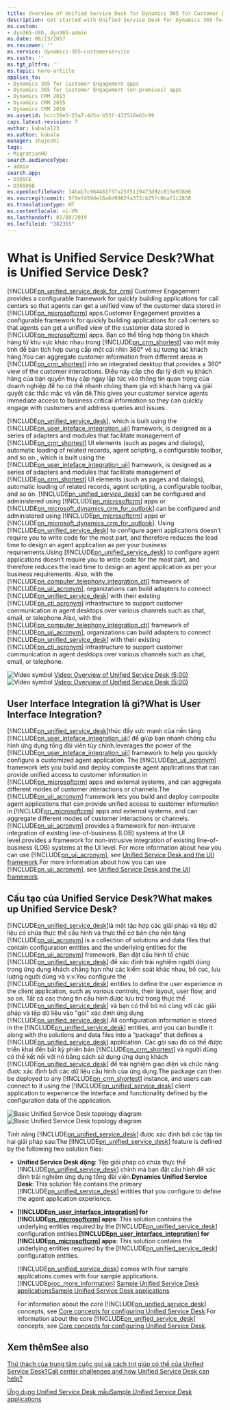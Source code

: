 ```yaml
---
title: Overview of Unified Service Desk for Dynamics 365 for Customer Engagement apps | MicrosoftDocs
description: Get started with Unified Service Desk for Dynamics 365 for Customer Engagement apps
ms.custom:
- dyn365-USD, dyn365-admin
ms.date: 08/23/2017
ms.reviewer: ''
ms.service: dynamics-365-customerservice
ms.suite: ''
ms.tgt_pltfrm: ''
ms.topic: hero-article
applies_to:
- Dynamics 365 for Customer Engagement apps
- Dynamics 365 for Customer Engagement (on-premises) apps
- Dynamics CRM 2013
- Dynamics CRM 2015
- Dynamics CRM 2016
ms.assetid: bccc29e3-23a7-4d5a-b53f-432510e63c99
caps.latest.revision: 7
author: kabala123
ms.author: kabala
manager: shujoshi
tags:
- MigrationHO
search.audienceType:
- admin
search.app:
- D365CE
- D365USD
ms.openlocfilehash: 34bab7c964461f57a25f5119473d92c815e97886
ms.sourcegitcommit: 9f0efd59de16a6d9902fa372cb25fc0baf1c2838
ms.translationtype: HT
ms.contentlocale: vi-VN
ms.lasthandoff: 01/08/2019
ms.locfileid: "382355"
---
```

# <a name="what-is-unified-service-desk"></a><span data-ttu-id="87a3e-103">What is Unified Service Desk?</span><span class="sxs-lookup"><span data-stu-id="87a3e-103">What is Unified Service Desk?</span></span>
[!INCLUDE[pn_unified_service_desk_for_crm](../../includes/pn-unified-service-desk-for-crm.md)] <span data-ttu-id="87a3e-104">Customer Engagement provides a configurable framework for quickly building applications for call centers so that agents can get a unified view of the customer data stored in [!INCLUDE[pn_microsoftcrm](../../includes/pn-microsoftcrm.md)] apps.</span><span class="sxs-lookup"><span data-stu-id="87a3e-104">Customer Engagement provides a configurable framework for quickly building applications for call centers so that agents can get a unified view of the customer data stored in [!INCLUDE[pn_microsoftcrm](../../includes/pn-microsoftcrm.md)] apps.</span></span> <span data-ttu-id="87a3e-105">Bạn có thể tổng hợp thông tin khách hàng từ khu vực khác nhau trong [!INCLUDE[pn_crm_shortest](../../includes/pn-crm-shortest.md)] vào một máy tính để bàn tích hợp cung cấp một cái nhìn 360° về sự tương tác khách hàng.</span><span class="sxs-lookup"><span data-stu-id="87a3e-105">You can aggregate customer information from different areas in [!INCLUDE[pn_crm_shortest](../../includes/pn-crm-shortest.md)] into an integrated desktop that provides a 360° view of the customer interactions.</span></span> <span data-ttu-id="87a3e-106">Điều này cấp cho đại lý dịch vụ khách hàng của bạn quyền truy cập ngay lập tức vào thông tin quan trọng của doanh nghiệp để họ có thể nhanh chóng tham gia với khách hàng và giải quyết các thắc mắc và vấn đề.</span><span class="sxs-lookup"><span data-stu-id="87a3e-106">This gives your customer service agents immediate access to business critical information so they can quickly engage with customers and address queries and issues.</span></span>  
  
 [!INCLUDE[pn_unified_service_desk](../../includes/pn-unified-service-desk.md)]<span data-ttu-id="87a3e-107">, which is built using the [!INCLUDE[pn_user_inteface_integration_uii](../../includes/pn-user-interface-integration-uii.md)] framework, is designed as a series of adapters and modules that facilitate management of [!INCLUDE[pn_crm_shortest](../../includes/pn-crm-shortest.md)] UI elements (such as pages and dialogs), automatic loading of related records, agent scripting, a configurable toolbar, and so on.</span><span class="sxs-lookup"><span data-stu-id="87a3e-107">, which is built using the [!INCLUDE[pn_user_inteface_integration_uii](../../includes/pn-user-interface-integration-uii.md)] framework, is designed as a series of adapters and modules that facilitate management of [!INCLUDE[pn_crm_shortest](../../includes/pn-crm-shortest.md)] UI elements (such as pages and dialogs), automatic loading of related records, agent scripting, a configurable toolbar, and so on.</span></span> [!INCLUDE[pn_unified_service_desk](../../includes/pn-unified-service-desk.md)] <span data-ttu-id="87a3e-108">can be configured and administered using [!INCLUDE[pn_microsoftcrm](../../includes/pn-microsoftcrm.md)] apps or [!INCLUDE[pn_microsoft_dynamics_crm_for_outlook](../../includes/pn-microsoft-dynamics-crm-for-outlook.md)].</span><span class="sxs-lookup"><span data-stu-id="87a3e-108">can be configured and administered using [!INCLUDE[pn_microsoftcrm](../../includes/pn-microsoftcrm.md)] apps or [!INCLUDE[pn_microsoft_dynamics_crm_for_outlook](../../includes/pn-microsoft-dynamics-crm-for-outlook.md)].</span></span> <span data-ttu-id="87a3e-109">Using [!INCLUDE[pn_unified_service_desk](../../includes/pn-unified-service-desk.md)] to configure agent applications doesn’t require you to write code for the most part, and therefore reduces the lead time to design an agent application as per your business requirements.</span><span class="sxs-lookup"><span data-stu-id="87a3e-109">Using [!INCLUDE[pn_unified_service_desk](../../includes/pn-unified-service-desk.md)] to configure agent applications doesn’t require you to write code for the most part, and therefore reduces the lead time to design an agent application as per your business requirements.</span></span> <span data-ttu-id="87a3e-110">Also, with the [!INCLUDE[pn_computer_telephony_integration_cti](../../includes/pn-computer-telephony-integration-cti.md)] framework of [!INCLUDE[pn_uii_acronym](../../includes/pn-uii-acronym.md)], organizations can build adapters to connect [!INCLUDE[pn_unified_service_desk](../../includes/pn-unified-service-desk.md)] with their existing [!INCLUDE[pn_cti_acronym](../../includes/pn-cti-acronym.md)] infrastructure to support customer communication in agent desktops over various channels such as chat, email, or telephone.</span><span class="sxs-lookup"><span data-stu-id="87a3e-110">Also, with the [!INCLUDE[pn_computer_telephony_integration_cti](../../includes/pn-computer-telephony-integration-cti.md)] framework of [!INCLUDE[pn_uii_acronym](../../includes/pn-uii-acronym.md)], organizations can build adapters to connect [!INCLUDE[pn_unified_service_desk](../../includes/pn-unified-service-desk.md)] with their existing [!INCLUDE[pn_cti_acronym](../../includes/pn-cti-acronym.md)] infrastructure to support customer communication in agent desktops over various channels such as chat, email, or telephone.</span></span>  
  
 <span data-ttu-id="87a3e-111">![Video symbol](../../unified-service-desk/media/usd-video-thumbnail.png "Video symbol") [Video: Overview of Unified Service Desk (5:00)](http://go.microsoft.com/fwlink/p/?LinkId=506900)</span><span class="sxs-lookup"><span data-stu-id="87a3e-111">![Video symbol](../../unified-service-desk/media/usd-video-thumbnail.png "Video symbol") [Video: Overview of Unified Service Desk (5:00)](http://go.microsoft.com/fwlink/p/?LinkId=506900)</span></span>  
  
<a name="UII"></a>   
## <a name="what-is-user-interface-integration"></a><span data-ttu-id="87a3e-112">User Interface Integration là gì?</span><span class="sxs-lookup"><span data-stu-id="87a3e-112">What is User Interface Integration?</span></span>  
 [!INCLUDE[pn_unified_service_desk](../../includes/pn-unified-service-desk.md)]<span data-ttu-id="87a3e-113">thúc đẩy sức mạnh của nền tảng [!INCLUDE[pn_user_inteface_integration_uii](../../includes/pn-user-interface-integration-uii.md)] để giúp bạn nhanh chóng cấu hình ứng dụng tổng đài viên tùy chỉnh.</span><span class="sxs-lookup"><span data-stu-id="87a3e-113">leverages the power of the [!INCLUDE[pn_user_inteface_integration_uii](../../includes/pn-user-interface-integration-uii.md)] framework to help you quickly configure a customized agent application.</span></span> <span data-ttu-id="87a3e-114">The [!INCLUDE[pn_uii_acronym](../../includes/pn-uii-acronym.md)] framework lets you build and deploy composite agent applications that can provide unified access to customer information in [!INCLUDE[pn_microsoftcrm](../../includes/pn-microsoftcrm.md)] apps and external systems, and can aggregate different modes of customer interactions or channels.</span><span class="sxs-lookup"><span data-stu-id="87a3e-114">The [!INCLUDE[pn_uii_acronym](../../includes/pn-uii-acronym.md)] framework lets you build and deploy composite agent applications that can provide unified access to customer information in [!INCLUDE[pn_microsoftcrm](../../includes/pn-microsoftcrm.md)] apps and external systems, and can aggregate different modes of customer interactions or channels.</span></span> [!INCLUDE[pn_uii_acronym](../../includes/pn-uii-acronym.md)] <span data-ttu-id="87a3e-115">provides a framework for non-intrusive integration of existing line-of-business (LOB) systems at the UI level.</span><span class="sxs-lookup"><span data-stu-id="87a3e-115">provides a framework for non-intrusive integration of existing line-of-business (LOB) systems at the UI level.</span></span> <span data-ttu-id="87a3e-116">For more information about how you can use [!INCLUDE[pn_uii_acronym](../../includes/pn-uii-acronym.md)], see [Unified Service Desk and the UII framework](../../unified-service-desk/unified-service-desk-uii-framework.md).</span><span class="sxs-lookup"><span data-stu-id="87a3e-116">For more information about how you can use [!INCLUDE[pn_uii_acronym](../../includes/pn-uii-acronym.md)], see [Unified Service Desk and the UII framework](../../unified-service-desk/unified-service-desk-uii-framework.md).</span></span>  
  
<a name="USD"></a>   
## <a name="what-makes-up-unified-service-desk"></a><span data-ttu-id="87a3e-117">Cấu tạo của Unified Service Desk?</span><span class="sxs-lookup"><span data-stu-id="87a3e-117">What makes up Unified Service Desk?</span></span>  
 [!INCLUDE[pn_unified_service_desk](../../includes/pn-unified-service-desk.md)]<span data-ttu-id="87a3e-118">là một tập hợp các giải pháp và tệp dữ liệu có chứa thực thể cấu hình và thực thể cơ bản cho nền tảng [!INCLUDE[pn_uii_acronym](../../includes/pn-uii-acronym.md)].</span><span class="sxs-lookup"><span data-stu-id="87a3e-118">is a collection of solutions and data files that contain configuration entities and the underlying entities for the [!INCLUDE[pn_uii_acronym](../../includes/pn-uii-acronym.md)] framework.</span></span> <span data-ttu-id="87a3e-119">Bạn đặt cấu hình tổ chức [!INCLUDE[pn_unified_service_desk](../../includes/pn-unified-service-desk.md)] để xác định trải nghiệm người dùng trong ứng dụng khách chẳng hạn như các kiểm soát khác nhau, bố cục, lưu lượng người dùng và v.v.</span><span class="sxs-lookup"><span data-stu-id="87a3e-119">You configure the [!INCLUDE[pn_unified_service_desk](../../includes/pn-unified-service-desk.md)] entities to define the user experience in the client application, such as various controls, their layout, user flow, and so on.</span></span> <span data-ttu-id="87a3e-120">Tất cả các thông tin cấu hình được lưu trữ trong thực thể [!INCLUDE[pn_unified_service_desk](../../includes/pn-unified-service-desk.md)] và bạn có thể bó nó cùng với các giải pháp và tệp dữ liệu vào "gói" xác định ứng dụng [!INCLUDE[pn_unified_service_desk](../../includes/pn-unified-service-desk.md)].</span><span class="sxs-lookup"><span data-stu-id="87a3e-120">All configuration information is stored in the [!INCLUDE[pn_unified_service_desk](../../includes/pn-unified-service-desk.md)] entities, and you can bundle it along with the solutions and data files into a “package” that defines a [!INCLUDE[pn_unified_service_desk](../../includes/pn-unified-service-desk.md)] application.</span></span> <span data-ttu-id="87a3e-121">Các gói sau đó có thể được triển khai đến bất kỳ phiên bản [!INCLUDE[pn_crm_shortest](../../includes/pn-crm-shortest.md)] và người dùng có thể kết nối với nó bằng cách sử dụng ứng dụng khách [!INCLUDE[pn_unified_service_desk](../../includes/pn-unified-service-desk.md)] để trải nghiệm giao diện và chức năng được xác định bởi các dữ liệu cấu hình của ứng dụng.</span><span class="sxs-lookup"><span data-stu-id="87a3e-121">The package can then be deployed to any [!INCLUDE[pn_crm_shortest](../../includes/pn-crm-shortest.md)] instance, and users can connect to it using the [!INCLUDE[pn_unified_service_desk](../../includes/pn-unified-service-desk.md)] client application to experience the interface and functionality defined by the configuration data of the application.</span></span>  
  
 <span data-ttu-id="87a3e-122">![Basic Unified Service Desk topology diagram](../../unified-service-desk/media/usd-basic-topology.png "Basic Unified Service Desk topology diagram")</span><span class="sxs-lookup"><span data-stu-id="87a3e-122">![Basic Unified Service Desk topology diagram](../../unified-service-desk/media/usd-basic-topology.png "Basic Unified Service Desk topology diagram")</span></span>  
  
 <span data-ttu-id="87a3e-123">Tính năng [!INCLUDE[pn_unified_service_desk](../../includes/pn-unified-service-desk.md)] được xác định bởi các tập tin hai giải pháp sau:</span><span class="sxs-lookup"><span data-stu-id="87a3e-123">The [!INCLUDE[pn_unified_service_desk](../../includes/pn-unified-service-desk.md)] feature is defined by the following two solution files:</span></span>  
  
- <span data-ttu-id="87a3e-124">**Unified Service Desk động**: Tệp giải pháp có chứa thực thể [!INCLUDE[pn_unified_service_desk](../../includes/pn-unified-service-desk.md)] chính mà bạn đặt cấu hình để xác định trải nghiệm ứng dụng tổng đài viên.</span><span class="sxs-lookup"><span data-stu-id="87a3e-124">**Dynamics Unified Service Desk**: This solution file contains the primary [!INCLUDE[pn_unified_service_desk](../../includes/pn-unified-service-desk.md)] entities that you configure to define the agent application experience.</span></span>  
  
- <span data-ttu-id="87a3e-125">**[!INCLUDE[pn_user_interface_integration](../../includes/pn-user-interface-integration.md)] for [!INCLUDE[pn_microsoftcrm](../../includes/pn-microsoftcrm.md)] apps**: This solution contains the underlying entities required by the [!INCLUDE[pn_unified_service_desk](../../includes/pn-unified-service-desk.md)] configuration entities.</span><span class="sxs-lookup"><span data-stu-id="87a3e-125">**[!INCLUDE[pn_user_interface_integration](../../includes/pn-user-interface-integration.md)] for [!INCLUDE[pn_microsoftcrm](../../includes/pn-microsoftcrm.md)] apps**: This solution contains the underlying entities required by the [!INCLUDE[pn_unified_service_desk](../../includes/pn-unified-service-desk.md)] configuration entities.</span></span>  
  
  [!INCLUDE[pn_unified_service_desk](../../includes/pn-unified-service-desk.md)] <span data-ttu-id="87a3e-126">comes with four sample applications.</span><span class="sxs-lookup"><span data-stu-id="87a3e-126">comes with four sample applications.</span></span> [!INCLUDE[proc_more_information](../../includes/proc-more-information.md)] <span data-ttu-id="87a3e-127">[Sample Unified Service Desk applications](../../unified-service-desk/admin/sample-unified-service-desk-applications.md)</span><span class="sxs-lookup"><span data-stu-id="87a3e-127">[Sample Unified Service Desk applications](../../unified-service-desk/admin/sample-unified-service-desk-applications.md)</span></span>  
  
  <span data-ttu-id="87a3e-128">For information about the core [!INCLUDE[pn_unified_service_desk](../../includes/pn-unified-service-desk.md)] concepts, see [Core concepts for configuring Unified Service Desk](../../unified-service-desk/core-concepts-for-configuring-unified-service-desk.md).</span><span class="sxs-lookup"><span data-stu-id="87a3e-128">For information about the core [!INCLUDE[pn_unified_service_desk](../../includes/pn-unified-service-desk.md)] concepts, see [Core concepts for configuring Unified Service Desk](../../unified-service-desk/core-concepts-for-configuring-unified-service-desk.md).</span></span>  
  

## <a name="see-also"></a><span data-ttu-id="87a3e-129">Xem thêm</span><span class="sxs-lookup"><span data-stu-id="87a3e-129">See also</span></span>  
 [<span data-ttu-id="87a3e-130">Thử thách của trung tâm cuộc gọi và cách trợ giúp có thể của Unified Service Desk?</span><span class="sxs-lookup"><span data-stu-id="87a3e-130">Call center challenges and how Unified Service Desk can help?</span></span>](../../unified-service-desk/admin/call-center-challenges-how-unified-service-desk-can-help.md)  
  
 [<span data-ttu-id="87a3e-131">Ứng dụng Unified Service Desk mẫu</span><span class="sxs-lookup"><span data-stu-id="87a3e-131">Sample Unified Service Desk applications</span></span>](../../unified-service-desk/admin/sample-unified-service-desk-applications.md)  
